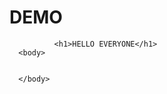 # DEMO
<html>
    
              <h1>HELLO EVERYONE</h1>
      <body>
      
      
      </body>
  </html>

